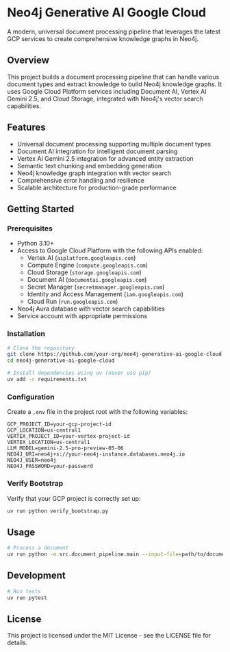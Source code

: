 # Neo4j Generative AI Google Cloud

A modern, universal document processing pipeline that leverages the latest GCP services to create comprehensive knowledge graphs in Neo4j.

## Overview

This project builds a document processing pipeline that can handle various document types and extract knowledge to build Neo4j knowledge graphs. It uses Google Cloud Platform services including Document AI, Vertex AI Gemini 2.5, and Cloud Storage, integrated with Neo4j's vector search capabilities.

## Features

- Universal document processing supporting multiple document types
- Document AI integration for intelligent document parsing
- Vertex AI Gemini 2.5 integration for advanced entity extraction
- Semantic text chunking and embedding generation
- Neo4j knowledge graph integration with vector search
- Comprehensive error handling and resilience
- Scalable architecture for production-grade performance

## Getting Started

### Prerequisites

- Python 3.10+
- Access to Google Cloud Platform with the following APIs enabled:
  - Vertex AI (`aiplatform.googleapis.com`)
  - Compute Engine (`compute.googleapis.com`)
  - Cloud Storage (`storage.googleapis.com`)
  - Document AI (`documentai.googleapis.com`)
  - Secret Manager (`secretmanager.googleapis.com`)
  - Identity and Access Management (`iam.googleapis.com`)
  - Cloud Run (`run.googleapis.com`)
- Neo4j Aura database with vector search capabilities
- Service account with appropriate permissions

### Installation

```bash
# Clone the repository
git clone https://github.com/your-org/neo4j-generative-ai-google-cloud.git
cd neo4j-generative-ai-google-cloud

# Install dependencies using uv (never use pip)
uv add -r requirements.txt
```

### Configuration

Create a `.env` file in the project root with the following variables:

```
GCP_PROJECT_ID=your-gcp-project-id
GCP_LOCATION=us-central1
VERTEX_PROJECT_ID=your-vertex-project-id
VERTEX_LOCATION=us-central1
LLM_MODEL=gemini-2.5-pro-preview-05-06
NEO4J_URI=neo4j+s://your-neo4j-instance.databases.neo4j.io
NEO4J_USER=neo4j
NEO4J_PASSWORD=your-password
```

### Verify Bootstrap

Verify that your GCP project is correctly set up:

```bash
uv run python verify_bootstrap.py
```

## Usage

```bash
# Process a document
uv run python -m src.document_pipeline.main --input-file=path/to/document.pdf
```

## Development

```bash
# Run tests
uv run pytest
```

## License

This project is licensed under the MIT License - see the LICENSE file for details.
